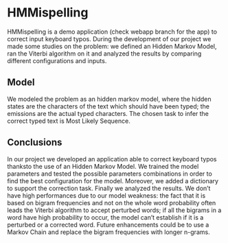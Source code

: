 # HMMispelling
HMMispelling is a demo application (check webapp branch for the app) to correct input keyboard typos.  During the development of our project we made some studies on the problem: we defined an Hidden Markov Model, ran the Viterbi algorithm on it and analyzed the results by comparing different configurations and inputs.

## Model
We modeled the problem as an hidden markov model, where the hidden states are the characters of the text which should have been typed; the emissions are the actual typed characters. The chosen task to infer the correct typed text is Most Likely Sequence.

## Conclusions
In our project we developed an application able to correct keyboard typos thanksto the use of an Hidden Markov Model.  We trained the model parameters and tested the  possible  parameters  combinations  in  order  to  find  the  best  configuration  for  the model.  Moreover,  we added a dictionary to support the correction task.  Finally we analyzed the results.  We don’t have high performances due to our model weakness:  the fact that it is based on bigram frequencies and not on the whole word probability often leads the Viterbi algorithm to accept perturbed words; if all the bigrams in a word have high probability to occur, the model can’t establish if it is a perturbed or a corrected word. Future enhancements could be to use a Markov Chain and replace the bigram frequencies with longer n-grams.
